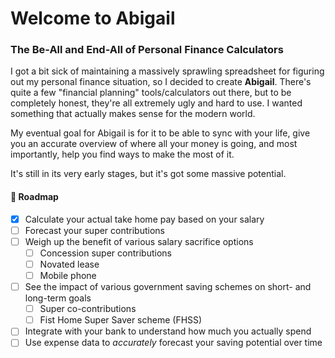 # Welcome to Abigail

### The Be-All and End-All of Personal Finance Calculators

I got a bit sick of maintaining a massively sprawling spreadsheet for figuring out my personal finance situation, so I decided to create **Abigail**. There's quite a few "financial planning" tools/calculators out there, but to be completely honest, they're all extremely ugly and hard to use. I wanted something that actually makes sense for the modern world.

My eventual goal for Abigail is for it to be able to sync with your life, give you an accurate overview of where all your money is going, and most importantly, help you find ways to make the most of it.

It's still in its very early stages, but it's got some massive potential.

#### 🚧 Roadmap

- [x] Calculate your actual take home pay based on your salary
- [ ] Forecast your super contributions
- [ ] Weigh up the benefit of various salary sacrifice options
  - [ ] Concession super contributions
  - [ ] Novated lease
  - [ ] Mobile phone
- [ ] See the impact of various government saving schemes on short- and long-term goals
  - [ ] Super co-contributions
  - [ ] Fist Home Super Saver scheme (FHSS)
- [ ] Integrate with your bank to understand how much you actually spend
- [ ] Use expense data to _accurately_ forecast your saving potential over time
